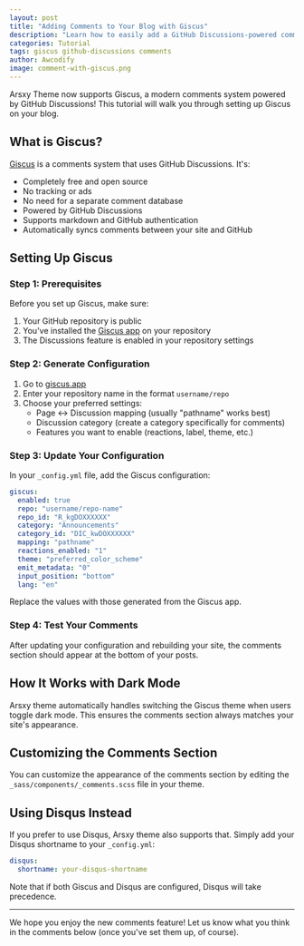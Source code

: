 ```yaml
---
layout: post
title: "Adding Comments to Your Blog with Giscus"
description: "Learn how to easily add a GitHub Discussions-powered comment system to your Arsxy theme blog"
categories: Tutorial
tags: giscus github-discussions comments
author: Awcodify
image: comment-with-giscus.png
---
```


Arsxy Theme now supports Giscus, a modern comments system powered by GitHub Discussions! This tutorial will walk you through setting up Giscus on your blog.

<!--more-->

## What is Giscus?

[Giscus](https://giscus.app) is a comments system that uses GitHub Discussions. It's:

- Completely free and open source
- No tracking or ads
- No need for a separate comment database
- Powered by GitHub Discussions
- Supports markdown and GitHub authentication
- Automatically syncs comments between your site and GitHub

## Setting Up Giscus

### Step 1: Prerequisites

Before you set up Giscus, make sure:

1. Your GitHub repository is public
2. You've installed the [Giscus app](https://github.com/apps/giscus) on your repository
3. The Discussions feature is enabled in your repository settings

### Step 2: Generate Configuration

1. Go to [giscus.app](https://giscus.app)
2. Enter your repository name in the format `username/repo`
3. Choose your preferred settings:
   - Page ↔️ Discussion mapping (usually "pathname" works best)
   - Discussion category (create a category specifically for comments)
   - Features you want to enable (reactions, label, theme, etc.)

### Step 3: Update Your Configuration

In your `_config.yml` file, add the Giscus configuration:

```yaml
giscus:
  enabled: true
  repo: "username/repo-name"
  repo_id: "R_kgDOXXXXXX"
  category: "Announcements"
  category_id: "DIC_kwDOXXXXXX"
  mapping: "pathname"
  reactions_enabled: "1"
  theme: "preferred_color_scheme"
  emit_metadata: "0"
  input_position: "bottom"
  lang: "en"
```

Replace the values with those generated from the Giscus app.

### Step 4: Test Your Comments

After updating your configuration and rebuilding your site, the comments section should appear at the bottom of your posts.

## How It Works with Dark Mode

Arsxy theme automatically handles switching the Giscus theme when users toggle dark mode. This ensures the comments section always matches your site's appearance.

## Customizing the Comments Section

You can customize the appearance of the comments section by editing the `_sass/components/_comments.scss` file in your theme.

## Using Disqus Instead

If you prefer to use Disqus, Arsxy theme also supports that. Simply add your Disqus shortname to your `_config.yml`:

```yaml
disqus:
  shortname: your-disqus-shortname
```

Note that if both Giscus and Disqus are configured, Disqus will take precedence.

---

We hope you enjoy the new comments feature! Let us know what you think in the comments below (once you've set them up, of course).
